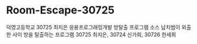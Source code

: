 # Room-Escape-30725
덕영고등학교 30725 최지은 응용프로그래밍개발 방탈출 프로그램 소스
납치범이 외출한 사이 방을 탈출하는 프로그램
30725 최지은, 30724 신가희, 30726 한세희
